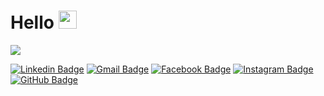 # Hello <img src="https://github.com/TheDudeThatCode/TheDudeThatCode/blob/master/Assets/Hi.gif" width="29px">

![](https://scontent.fath6-1.fna.fbcdn.net/v/t1.6435-9/51260335_2175661222748650_3632776144610131968_n.jpg?stp=dst-jpg_p960x960&_nc_cat=107&ccb=1-5&_nc_sid=19026a&_nc_ohc=eJXy_TNPTvQAX94kqli&_nc_ht=scontent.fath6-1.fna&oh=00_AT-8iZ-B1KfEuBAZtgtKtGtbSQsgVbfo7jSBtyc6aDUlSA&oe=624F34A4)

[![Linkedin Badge](https://img.shields.io/badge/LinkedIn-0077B5?style=for-the-badge&logo=linkedin&logoColor=white)](https://www.linkedin.com/in/letisia-muco/)
[![Gmail Badge](https://img.shields.io/badge/Gmail-D14836?style=for-the-badge&logo=gmail&logoColor=white)](mailto:mletisiac@gmail.com)
[![Facebook Badge](https://img.shields.io/badge/Facebook-1877F2?style=for-the-badge&logo=facebook&logoColor=white)](https://www.facebook.com/letisiaaaa)
[![Instagram Badge](https://img.shields.io/badge/Instagram-E4405F?style=for-the-badge&logo=instagram&logoColor=white)](https://www.instagram.com/letisiamt/)
[![GitHub Badge](https://img.shields.io/badge/GitHub-100000?style=for-the-badge&logo=github&logoColor=white)](https://github.com/letisiamt)
